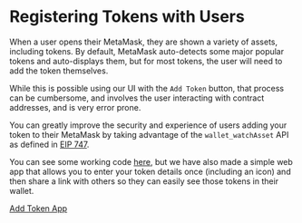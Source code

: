 # Registering Tokens with Users

When a user opens their MetaMask, they are shown a variety of assets, including tokens. By default, MetaMask auto-detects some major popular tokens and auto-displays them, but for most tokens, the user will need to add the token themselves.

While this is possible using our UI with the `Add Token` button, that process can be cumbersome, and involves the user interacting with contract addresses, and is very error prone.

You can greatly improve the security and experience of users adding your token to their MetaMask by taking advantage of the `wallet_watchAsset` API as defined in [EIP 747](https://github.com/estebanmino/EIPs/blob/master/EIPS/eip-747.md).

You can see some working code [here](https://github.com/MetaMask/Add-Token/blob/master/src/AddTokenPanel.jsx#L119-L131), but we have also made a simple web app that allows you to enter your token details once (including an icon) and then share a link with others so they can easily see those tokens in their wallet.

[Add Token App](https://metamask.github.io/Add-Token/#edit)

